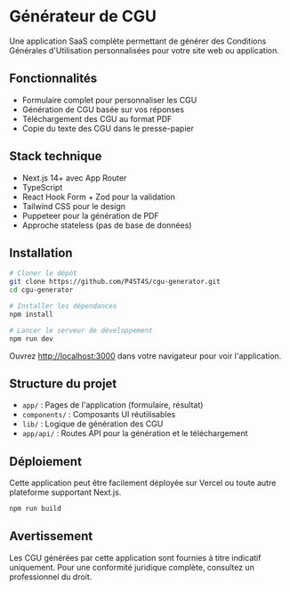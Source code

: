 # Générateur de CGU

Une application SaaS complète permettant de générer des Conditions Générales d'Utilisation personnalisées pour votre site web ou application.

## Fonctionnalités

- Formulaire complet pour personnaliser les CGU
- Génération de CGU basée sur vos réponses
- Téléchargement des CGU au format PDF
- Copie du texte des CGU dans le presse-papier

## Stack technique

- Next.js 14+ avec App Router
- TypeScript
- React Hook Form + Zod pour la validation
- Tailwind CSS pour le design
- Puppeteer pour la génération de PDF
- Approche stateless (pas de base de données)

## Installation

```bash
# Cloner le dépôt
git clone https://github.com/P4ST4S/cgu-generator.git
cd cgu-generator

# Installer les dépendances
npm install

# Lancer le serveur de développement
npm run dev
```

Ouvrez [http://localhost:3000](http://localhost:3000) dans votre navigateur pour voir l'application.

## Structure du projet

- `app/` : Pages de l'application (formulaire, résultat)
- `components/` : Composants UI réutilisables
- `lib/` : Logique de génération des CGU
- `app/api/` : Routes API pour la génération et le téléchargement

## Déploiement

Cette application peut être facilement déployée sur Vercel ou toute autre plateforme supportant Next.js.

```bash
npm run build
```

## Avertissement

Les CGU générées par cette application sont fournies à titre indicatif uniquement. Pour une conformité juridique complète, consultez un professionnel du droit.
